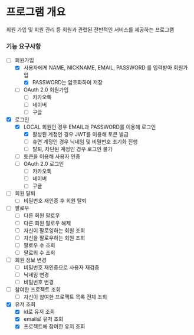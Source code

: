 # 프로그램 개요
회원 가입 및 회원 관리 등 회원과 관련된 전반적인 서비스를 제공하는 프로그램

### 기능 요구사항
- [ ] 회원가입
    - [x] 사용자에게 NAME, NICKNAME, EMAIL, PASSWORD 를 입력받아 회원가입
        - [x] PASSWORD는 암호화하여 저장
    - [ ] OAuth 2.0 회원가입
        - [ ] 카카오톡
        - [ ] 네이버
        - [ ] 구글
- [x] 로그인
    - [x] LOCAL 회원인 경우 EMAIL과 PASSWORD를 이용해 로그인
      - [x] 활성된 계정인 경우 JWT를 이용해 토큰 발급
      - [ ] 휴면 계정인 경우 닉네임 및 비밀번호 초기화 진행
      - [ ] 탈퇴, 차단된 계정인 경우 로그인 불가
    - [ ] 토큰을 이용해 사용자 인증
    - [ ] OAuth 2.0 로그인
        - [ ] 카카오톡
        - [ ] 네이버
        - [ ] 구글
- [ ] 회원 탈퇴
    - [ ] 비밀번호 재인증 후 회원 탈퇴
- [ ] 팔로우
    - [ ] 다른 회원 팔로우
    - [ ] 다른 회원 팔로우 해제
    - [ ] 자신이 팔로잉하는 회원 조회
    - [ ] 자신을 팔로우하는 회원 조회
    - [ ] 팔로우 수 조회
    - [ ] 팔로워 수 조회
- [ ] 회원 정보 변경
    - [ ] 비밀번호 재인증으로 사용자 재검증
    - [ ] 닉네임 변경
    - [ ] 비밀번호 변경
- [ ] 참여한 프로젝트 조회
    - [ ] 자신이 참여한 프로젝트 목록 전체 조회
- [x] 유저 조회
  - [x] id로 유저 조회
  - [x] email로 유저 조회
  - [x] 프로젝트에 참여한 유저 조회